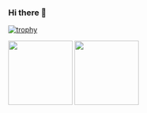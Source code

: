 ### Hi there 👋

<!--
**xak2000/xak2000** is a ✨ _special_ ✨ repository because its `README.md` (this file) appears on your GitHub profile.

Here are some ideas to get you started:

- 🔭 I’m currently working on ...
- 🌱 I’m currently learning ...
- 👯 I’m looking to collaborate on ...
- 🤔 I’m looking for help with ...
- 💬 Ask me about ...
- 📫 How to reach me: ...
- 😄 Pronouns: ...
- ⚡ Fun fact: ...
-->


[![trophy](https://trophygh.kolioaris.xyz/?username=xak2000&theme=flat&margin-w=5&margin-h=5&column=8&row=1&rank=SECRET,SSS,SS,S,AAA,AA,A)](https://github.com/ryo-ma/github-profile-trophy)

<p align="left">
<img height="130em" src="https://github-readme-stats.vercel.app/api?username=xak2000&show_icons=true&include_all_commits=true&hide_title=true&line_height=24&bg_color=fff&text_color=888&hide_border=false" align="center"/>
<img height="130em" src="https://github-readme-stats.vercel.app/api/top-langs/?username=xak2000&layout=compact&hide_title=true&langs_count=6&bg_color=fff&text_color=888&hide_border=false" align="center"/>
</p>
